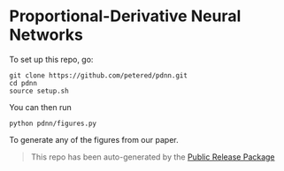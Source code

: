 
# Proportional-Derivative Neural Networks

To set up this repo, go:

```
git clone https://github.com/petered/pdnn.git
cd pdnn
source setup.sh
```

You can then run

```
python pdnn/figures.py
```

To generate any of the figures from our paper.


> This repo has been auto-generated by the [Public Release Package](https://github.com/petered/public-release)
